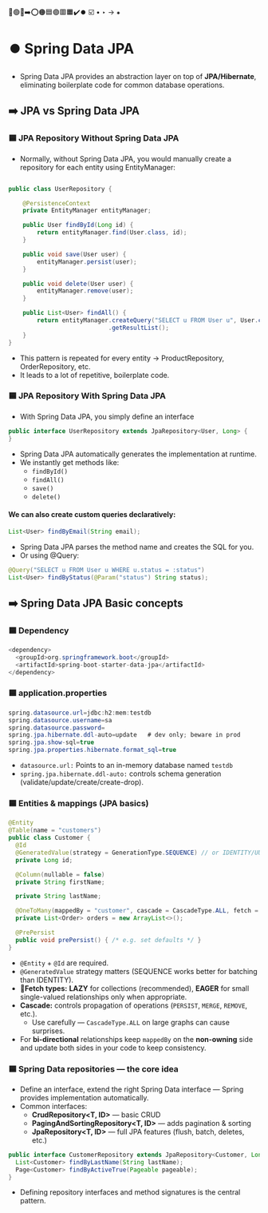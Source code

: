 🔵🟢🔴➡️⭕🟠🟦🟣🟥🟧✔️⏺️ ☑️ • ‣ → ⁕

# ⏺️ Spring Data JPA

- Spring Data JPA provides an abstraction layer on top of **JPA/Hibernate**, eliminating boilerplate code for common database operations.

## ➡️ JPA vs Spring Data JPA

### 🟦 JPA Repository Without Spring Data JPA

- Normally, without Spring Data JPA, you would manually create a repository for each entity using EntityManager:

```java

public class UserRepository {

    @PersistenceContext
    private EntityManager entityManager;

    public User findById(Long id) {
        return entityManager.find(User.class, id);
    }

    public void save(User user) {
        entityManager.persist(user);
    }

    public void delete(User user) {
        entityManager.remove(user);
    }

    public List<User> findAll() {
        return entityManager.createQuery("SELECT u FROM User u", User.class)
                            .getResultList();
    }
}
```

- This pattern is repeated for every entity → ProductRepository, OrderRepository, etc.
- It leads to a lot of repetitive, boilerplate code.

### 🟦 JPA Repository With Spring Data JPA

- With Spring Data JPA, you simply define an interface

```java
public interface UserRepository extends JpaRepository<User, Long> {
}

```

- Spring Data JPA automatically generates the implementation at runtime.
- We instantly get methods like:
  - `findById()`
  - `findAll()`
  - `save()`
  - `delete()`

#### We can also create custom queries declaratively:

```java
List<User> findByEmail(String email);

```

- Spring Data JPA parses the method name and creates the SQL for you.
- Or using @Query:

```java
@Query("SELECT u FROM User u WHERE u.status = :status")
List<User> findByStatus(@Param("status") String status);

```

## ➡️ Spring Data JPA Basic concepts

### 🟦 Dependency

```java
<dependency>
  <groupId>org.springframework.boot</groupId>
  <artifactId>spring-boot-starter-data-jpa</artifactId>
</dependency>
```

### 🟦 application.properties

```java
spring.datasource.url=jdbc:h2:mem:testdb
spring.datasource.username=sa
spring.datasource.password=
spring.jpa.hibernate.ddl-auto=update   # dev only; beware in prod
spring.jpa.show-sql=true
spring.jpa.properties.hibernate.format_sql=true

```

- `datasource.url:` Points to an in-memory database named `testdb`
- `spring.jpa.hibernate.ddl-auto:` controls schema generation (validate/update/create/create-drop).

### 🟦 Entities & mappings (JPA basics)

```java
@Entity
@Table(name = "customers")
public class Customer {
  @Id
  @GeneratedValue(strategy = GenerationType.SEQUENCE) // or IDENTITY/UUID depending on DB
  private Long id;

  @Column(nullable = false)
  private String firstName;

  private String lastName;

  @OneToMany(mappedBy = "customer", cascade = CascadeType.ALL, fetch = FetchType.LAZY)
  private List<Order> orders = new ArrayList<>();

  @PrePersist
  public void prePersist() { /* e.g. set defaults */ }
}
```

- `@Entity` + `@Id` are required.
- `@GeneratedValue` strategy matters (SEQUENCE works better for batching than IDENTITY).
- 🔴**Fetch types:** **LAZY** for collections (recommended), **EAGER** for small single-valued relationships only when appropriate.
- **Cascade:** controls propagation of operations (`PERSIST`, `MERGE`, `REMOVE`, etc.).
  - Use carefully — `CascadeType.ALL` on large graphs can cause surprises.
- For **bi-directional** relationships keep `mappedBy` on the **non-owning** side and update both sides in your code to keep consistency.

### 🟦 Spring Data repositories — the core idea

- Define an interface, extend the right Spring Data interface — Spring provides implementation automatically.
- Common interfaces:
  - **CrudRepository<T, ID>** — basic CRUD
  - **PagingAndSortingRepository<T, ID>** — adds pagination & sorting
  - **JpaRepository<T, ID>** — full JPA features (flush, batch, deletes, etc.)

```java
public interface CustomerRepository extends JpaRepository<Customer, Long> {
  List<Customer> findByLastName(String lastName);
  Page<Customer> findByActiveTrue(Pageable pageable);
}
```

- Defining repository interfaces and method signatures is the central pattern.
